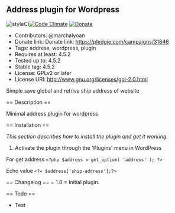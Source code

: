 ## Address plugin for Wordpress ##
![styleCi](https://styleci.io/repos/66348625/shield)[![Code Climate](https://codeclimate.com/github/yoanmarchal/address-plugin/badges/gpa.svg)](https://codeclimate.com/github/yoanmarchal/address-plugin) [![Donate](https://img.shields.io/badge/Donate-PayPal-green.svg)](https://www.paypal.com/cgi-bin/webscr?cmd=_s-xclick&hosted_button_id=9CYUE3CVEAJ2Q)

  - Contributors: @marchalyoan
  - Donate link: Donate link: https://pledgie.com/campaigns/31846
  - Tags: address, wordpress, plugin
  - Requires at least: 4.5.2
  - Tested up to: 4.5.2
  - Stable tag: 4.5.2
  - License: GPLv2 or later
  - License URI: http://www.gnu.org/licenses/gpl-2.0.html

Simple save global and retrive ship address of website

== Description ==

Minimal address plugin for wordpress

== Installation ==

*This section describes how to install the plugin and get it working.*

1. Activate the plugin through the 'Plugins' menu in WordPress

For get address
`<?php $address = get_option( 'address' ); ?>`

Echo value
`<?= $address['ship-address'];?>`


== Changelog ==
= 1.0 =
Initial plugin.

== Todo ==

* Test
